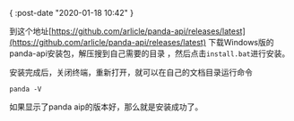 {
    :post-date "2020-01-18 10:42"
}

到这个地址[https://github.com/arlicle/panda-api/releases/latest](https://github.com/arlicle/panda-api/releases/latest) 下载Windows版的panda-api安装包，解压搜到自己需要的目录
，然后点击`install.bat`进行安装。

安装完成后，关闭终端，重新打开，就可以在自己的文档目录运行命令

```.language-shell
panda -V
```
如果显示了panda aip的版本好，那么就是安装成功了。



